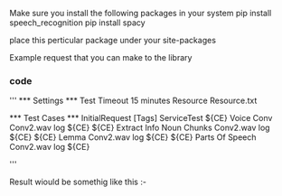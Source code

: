 Make sure you install the following packages in your system 
pip install speech_recognition 
pip install spacy


place this perticular package under your site-packages 


Example request that you can make to the library 


###    code

'''
*** Settings ***
Test Timeout      15 minutes
Resource          Resource.txt

*** Test Cases ***
InitialRequest
    [Tags]    ServiceTest
    ${CE}    Voice Conv    Conv2.wav
    log    ${CE}
    ${CE}    Extract Info Noun Chunks    Conv2.wav
    log    ${CE}
    ${CE}    Lemma    Conv2.wav
    log    ${CE}
    ${CE}    Parts Of Speech    Conv2.wav
    log    ${CE}

'''

Result wiould be somethig like this :- 


